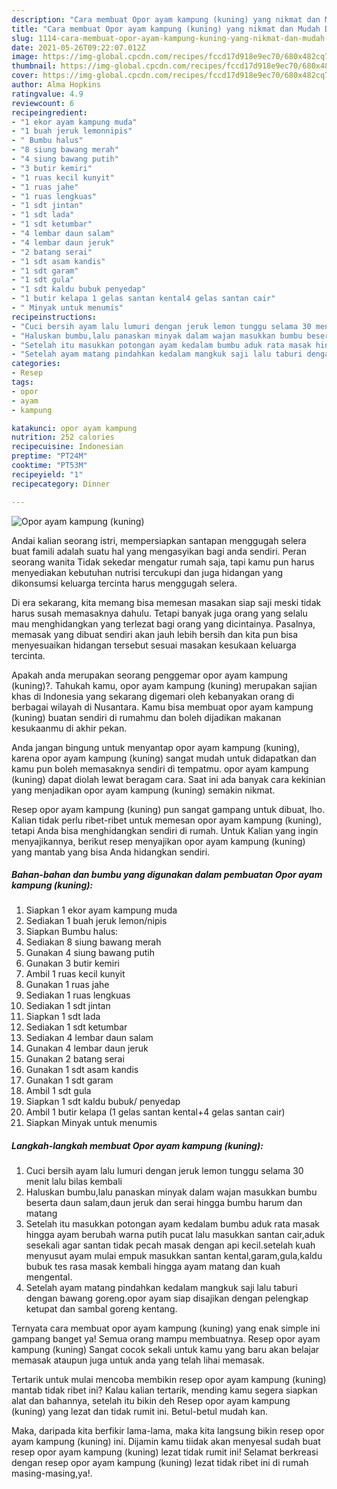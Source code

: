 ```yaml
---
description: "Cara membuat Opor ayam kampung (kuning) yang nikmat dan Mudah Dibuat"
title: "Cara membuat Opor ayam kampung (kuning) yang nikmat dan Mudah Dibuat"
slug: 1114-cara-membuat-opor-ayam-kampung-kuning-yang-nikmat-dan-mudah-dibuat
date: 2021-05-26T09:22:07.012Z
image: https://img-global.cpcdn.com/recipes/fccd17d918e9ec70/680x482cq70/opor-ayam-kampung-kuning-foto-resep-utama.jpg
thumbnail: https://img-global.cpcdn.com/recipes/fccd17d918e9ec70/680x482cq70/opor-ayam-kampung-kuning-foto-resep-utama.jpg
cover: https://img-global.cpcdn.com/recipes/fccd17d918e9ec70/680x482cq70/opor-ayam-kampung-kuning-foto-resep-utama.jpg
author: Alma Hopkins
ratingvalue: 4.9
reviewcount: 6
recipeingredient:
- "1 ekor ayam kampung muda"
- "1 buah jeruk lemonnipis"
- " Bumbu halus"
- "8 siung bawang merah"
- "4 siung bawang putih"
- "3 butir kemiri"
- "1 ruas kecil kunyit"
- "1 ruas jahe"
- "1 ruas lengkuas"
- "1 sdt jintan"
- "1 sdt lada"
- "1 sdt ketumbar"
- "4 lembar daun salam"
- "4 lembar daun jeruk"
- "2 batang serai"
- "1 sdt asam kandis"
- "1 sdt garam"
- "1 sdt gula"
- "1 sdt kaldu bubuk penyedap"
- "1 butir kelapa 1 gelas santan kental4 gelas santan cair"
- " Minyak untuk menumis"
recipeinstructions:
- "Cuci bersih ayam lalu lumuri dengan jeruk lemon tunggu selama 30 menit lalu bilas kembali"
- "Haluskan bumbu,lalu panaskan minyak dalam wajan masukkan bumbu beserta daun salam,daun jeruk dan serai hingga bumbu harum dan matang"
- "Setelah itu masukkan potongan ayam kedalam bumbu aduk rata masak hingga ayam berubah warna putih pucat lalu masukkan santan cair,aduk sesekali agar santan tidak pecah masak dengan api kecil.setelah kuah menyusut ayam mulai empuk masukkan santan kental,garam,gula,kaldu bubuk tes rasa masak kembali hingga ayam matang dan kuah mengental."
- "Setelah ayam matang pindahkan kedalam mangkuk saji lalu taburi dengan bawang goreng.opor ayam siap disajikan dengan pelengkap ketupat dan sambal goreng kentang."
categories:
- Resep
tags:
- opor
- ayam
- kampung

katakunci: opor ayam kampung 
nutrition: 252 calories
recipecuisine: Indonesian
preptime: "PT24M"
cooktime: "PT53M"
recipeyield: "1"
recipecategory: Dinner

---
```



![Opor ayam kampung (kuning)](https://img-global.cpcdn.com/recipes/fccd17d918e9ec70/680x482cq70/opor-ayam-kampung-kuning-foto-resep-utama.jpg)

Andai kalian seorang istri, mempersiapkan santapan menggugah selera buat famili adalah suatu hal yang mengasyikan bagi anda sendiri. Peran seorang  wanita Tidak sekedar mengatur rumah saja, tapi kamu pun harus menyediakan kebutuhan nutrisi tercukupi dan juga hidangan yang dikonsumsi keluarga tercinta harus menggugah selera.

Di era  sekarang, kita memang bisa memesan masakan siap saji meski tidak harus susah memasaknya dahulu. Tetapi banyak juga orang yang selalu mau menghidangkan yang terlezat bagi orang yang dicintainya. Pasalnya, memasak yang dibuat sendiri akan jauh lebih bersih dan kita pun bisa menyesuaikan hidangan tersebut sesuai masakan kesukaan keluarga tercinta. 



Apakah anda merupakan seorang penggemar opor ayam kampung (kuning)?. Tahukah kamu, opor ayam kampung (kuning) merupakan sajian khas di Indonesia yang sekarang digemari oleh kebanyakan orang di berbagai wilayah di Nusantara. Kamu bisa membuat opor ayam kampung (kuning) buatan sendiri di rumahmu dan boleh dijadikan makanan kesukaanmu di akhir pekan.

Anda jangan bingung untuk menyantap opor ayam kampung (kuning), karena opor ayam kampung (kuning) sangat mudah untuk didapatkan dan kamu pun boleh memasaknya sendiri di tempatmu. opor ayam kampung (kuning) dapat diolah lewat beragam cara. Saat ini ada banyak cara kekinian yang menjadikan opor ayam kampung (kuning) semakin nikmat.

Resep opor ayam kampung (kuning) pun sangat gampang untuk dibuat, lho. Kalian tidak perlu ribet-ribet untuk memesan opor ayam kampung (kuning), tetapi Anda bisa menghidangkan sendiri di rumah. Untuk Kalian yang ingin menyajikannya, berikut resep menyajikan opor ayam kampung (kuning) yang mantab yang bisa Anda hidangkan sendiri.

<!--inarticleads1-->

##### Bahan-bahan dan bumbu yang digunakan dalam pembuatan Opor ayam kampung (kuning):

1. Siapkan 1 ekor ayam kampung muda
1. Sediakan 1 buah jeruk lemon/nipis
1. Siapkan  Bumbu halus:
1. Sediakan 8 siung bawang merah
1. Gunakan 4 siung bawang putih
1. Gunakan 3 butir kemiri
1. Ambil 1 ruas kecil kunyit
1. Gunakan 1 ruas jahe
1. Sediakan 1 ruas lengkuas
1. Sediakan 1 sdt jintan
1. Siapkan 1 sdt lada
1. Sediakan 1 sdt ketumbar
1. Sediakan 4 lembar daun salam
1. Gunakan 4 lembar daun jeruk
1. Gunakan 2 batang serai
1. Gunakan 1 sdt asam kandis
1. Gunakan 1 sdt garam
1. Ambil 1 sdt gula
1. Siapkan 1 sdt kaldu bubuk/ penyedap
1. Ambil 1 butir kelapa (1 gelas santan kental+4 gelas santan cair)
1. Siapkan  Minyak untuk menumis




<!--inarticleads2-->

##### Langkah-langkah membuat Opor ayam kampung (kuning):

1. Cuci bersih ayam lalu lumuri dengan jeruk lemon tunggu selama 30 menit lalu bilas kembali
1. Haluskan bumbu,lalu panaskan minyak dalam wajan masukkan bumbu beserta daun salam,daun jeruk dan serai hingga bumbu harum dan matang
1. Setelah itu masukkan potongan ayam kedalam bumbu aduk rata masak hingga ayam berubah warna putih pucat lalu masukkan santan cair,aduk sesekali agar santan tidak pecah masak dengan api kecil.setelah kuah menyusut ayam mulai empuk masukkan santan kental,garam,gula,kaldu bubuk tes rasa masak kembali hingga ayam matang dan kuah mengental.
1. Setelah ayam matang pindahkan kedalam mangkuk saji lalu taburi dengan bawang goreng.opor ayam siap disajikan dengan pelengkap ketupat dan sambal goreng kentang.




Ternyata cara membuat opor ayam kampung (kuning) yang enak simple ini gampang banget ya! Semua orang mampu membuatnya. Resep opor ayam kampung (kuning) Sangat cocok sekali untuk kamu yang baru akan belajar memasak ataupun juga untuk anda yang telah lihai memasak.

Tertarik untuk mulai mencoba membikin resep opor ayam kampung (kuning) mantab tidak ribet ini? Kalau kalian tertarik, mending kamu segera siapkan alat dan bahannya, setelah itu bikin deh Resep opor ayam kampung (kuning) yang lezat dan tidak rumit ini. Betul-betul mudah kan. 

Maka, daripada kita berfikir lama-lama, maka kita langsung bikin resep opor ayam kampung (kuning) ini. Dijamin kamu tiidak akan menyesal sudah buat resep opor ayam kampung (kuning) lezat tidak rumit ini! Selamat berkreasi dengan resep opor ayam kampung (kuning) lezat tidak ribet ini di rumah masing-masing,ya!.


